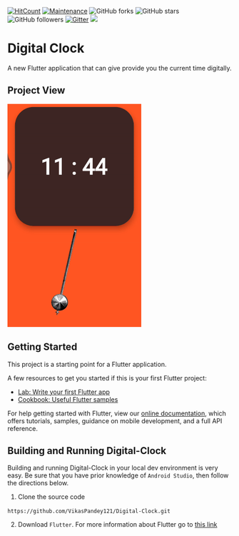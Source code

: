 [![HitCount](http://hits.dwyl.io/VikasPandey121/Digital-Clock.svg)](http://hits.dwyl.io/VikasPandey121/Digital-Clock)
[![Maintenance](https://img.shields.io/badge/Maintained%3F-yes-green.svg)](https://github.com/VikasPandey121/Digital-Clock/graphs/commit-activity)
![GitHub forks](https://img.shields.io/github/forks/VikasPandey121/Digital-Clock?style=social)
![GitHub stars](https://img.shields.io/github/stars/VikasPandey121/Digital-Clock?style=social)
![GitHub followers](https://img.shields.io/github/followers/VikasPandey121?label=Follow&style=social)
[![Gitter](https://img.shields.io/gitter/room/VikasPandey121/Gec-Talks)](https://gitter.im/HackGec/community)
![](https://img.shields.io/github/repo-size/VikasPandey121/Digital-Clock)

# Digital Clock

A new Flutter application that can give provide you the current time digitally.

## Project View

<img src="https://raw.githubusercontent.com/VikasPandey121/Reported-issues/master/supportingFiles/Attachments/flutterVid.gif" >

## Getting Started

This project is a starting point for a Flutter application.

A few resources to get you started if this is your first Flutter project:

- [Lab: Write your first Flutter app](https://flutter.dev/docs/get-started/codelab)
- [Cookbook: Useful Flutter samples](https://flutter.dev/docs/cookbook)

For help getting started with Flutter, view our
[online documentation](https://flutter.dev/docs), which offers tutorials,
samples, guidance on mobile development, and a full API reference.


## Building and Running Digital-Clock
Building and running Digital-Clock in your local dev environment is very easy. Be sure that you have prior knowledge of `Android Studio`, then follow the directions below. 
 1. Clone the source code

 `https://github.com/VikasPandey121/Digital-Clock.git`


2. Download `Flutter`. For more information about Flutter go to [this link](https://flutter.dev/docs/get-started/codelab)

